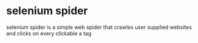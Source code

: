 # selenium spider
selenium spider is a simple web spider that crawles user supplied websites and clicks on every clickable a tag
